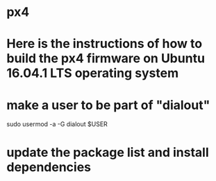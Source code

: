 # px4

# Here is the instructions of how to build the px4 firmware on Ubuntu 16.04.1 LTS operating system

# make a user to be part of "dialout"
sudo usermod -a -G dialout $USER

# update the package list and install dependencies
